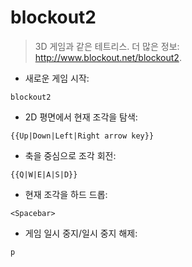 # blockout2

> 3D 게임과 같은 테트리스.
> 더 많은 정보: <http://www.blockout.net/blockout2>.

- 새로운 게임 시작:

`blockout2`

- 2D 평면에서 현재 조각을 탐색:

`{{Up|Down|Left|Right arrow key}}`

- 축을 중심으로 조각 회전:

`{{Q|W|E|A|S|D}}`

- 현재 조각을 하드 드롭:

`<Spacebar>`

- 게임 일시 중지/일시 중지 해제:

`p`
